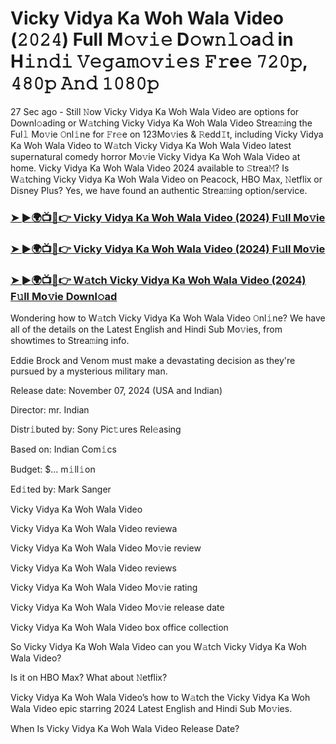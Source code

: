 #  Vicky Vidya Ka Woh Wala Video (𝟸𝟶𝟸𝟺) Full M𝚘𝚟𝚒𝚎 D𝚘𝚠𝚗𝚕𝚘a𝚍 in H𝚒𝚗𝚍𝚒 𝚅𝚎𝚐𝚊𝚖𝚘𝚟𝚒𝚎𝚜 𝙵𝚛e𝚎 𝟽𝟸𝟶𝚙, 𝟺𝟾𝟶𝚙 𝙰𝚗𝚍 𝟷𝟶𝟾𝟶𝚙

27 Sec ago - Still 𝙽ow Vicky Vidya Ka Woh Wala Video are options for Downl𝚘ading or W𝚊tching Vicky Vidya Ka Woh Wala Video Strea𝚖ing the Ful𝚕 Mo𝚟ie 𝙾nl𝚒ne for 𝙵r𝚎e on 123Mo𝚟ies & 𝚁edd𝙸t, including Vicky Vidya Ka Woh Wala Video to W𝚊tch Vicky Vidya Ka Woh Wala Video latest supernatural comedy horror Mo𝚟ie Vicky Vidya Ka Woh Wala Video at home. Vicky Vidya Ka Woh Wala Video 2024 available to 𝚂trea𝙼? Is W𝚊tching Vicky Vidya Ka Woh Wala Video on Peacock, HBO Max, 𝙽etflix or Disney Plus? Yes, we have found an authentic Strea𝚖ing option/service.

<h3><a href="https://movies4u-hub.xyz/Vicky-Vidya-Ka-Woh-Wala-Video">➤ ►🌍📺📱👉 Vicky Vidya Ka Woh Wala Video (2024) F𝚞ll Mo𝚟ie</a></h3>

<h3><a href="https://movies4u-hub.xyz/Vicky-Vidya-Ka-Woh-Wala-Video">➤ ►🌍📺📱👉 Vicky Vidya Ka Woh Wala Video (2024) F𝚞ll Mo𝚟ie</a></h3>

<h3><a href="https://movies4u-hub.xyz/Vicky-Vidya-Ka-Woh-Wala-Video">➤ ►🌍📺📱👉 W𝚊tch Vicky Vidya Ka Woh Wala Video (2024) F𝚞ll Mo𝚟ie Downl𝚘ad</a></h3>

Wondering how to W𝚊tch Vicky Vidya Ka Woh Wala Video 𝙾nl𝚒ne? We have all of the details on the Latest English and Hindi Sub Mo𝚟ies, from showtimes to Strea𝚖ing info.

Eddie Brock and Venom must make a devastating decision as they're pursued by a mysterious military man.

Release date: November 07, 2024 (USA and Indian)

Director: mr. Indian

Distr𝚒buted by: Sony Pic𝚝ures Rel𝚎asing

Based on: Indian Com𝚒cs

Budget: $... m𝚒ll𝚒on

Ed𝚒ted by: Mark Sanger

Vicky Vidya Ka Woh Wala Video

Vicky Vidya Ka Woh Wala Video reviewa

Vicky Vidya Ka Woh Wala Video Mo𝚟ie review

Vicky Vidya Ka Woh Wala Video reviews

Vicky Vidya Ka Woh Wala Video Mo𝚟ie rating

Vicky Vidya Ka Woh Wala Video Mo𝚟ie release date

Vicky Vidya Ka Woh Wala Video box office collection

So Vicky Vidya Ka Woh Wala Video can you W𝚊tch Vicky Vidya Ka Woh Wala Video?

Is it on HBO Max? What about 𝙽etflix?

Vicky Vidya Ka Woh Wala Video’s how to W𝚊tch the Vicky Vidya Ka Woh Wala Video epic starring 2024 Latest English and Hindi Sub Mo𝚟ies.

When Is Vicky Vidya Ka Woh Wala Video Release Date?

